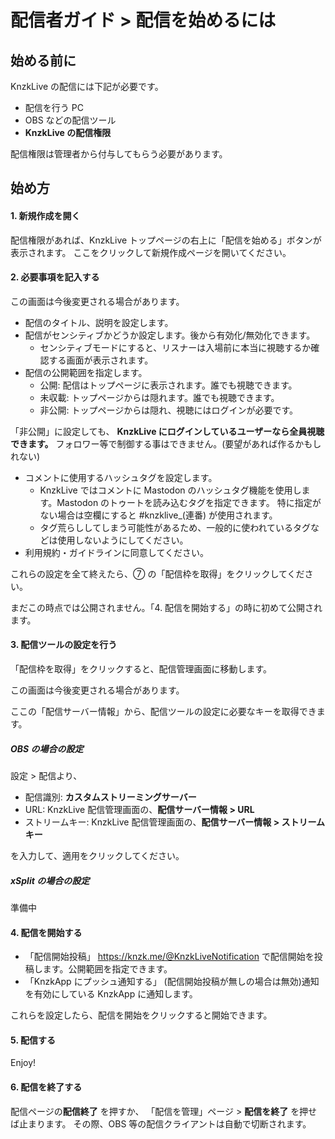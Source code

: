 # 配信者ガイド > 配信を始めるには

## 始める前に

KnzkLive の配信には下記が必要です。

- 配信を行う PC
- OBS などの配信ツール
- **KnzkLive の配信権限**

<Note>

配信権限は管理者から付与してもらう必要があります。

</Note>

## 始め方

#### 1. 新規作成を開く

配信権限があれば、KnzkLive トップページの右上に「配信を始める」ボタンが表示されます。
ここをクリックして新規作成ページを開いてください。

<ImageZoom
  url="https://i.imgur.com/TS1P74h.png"
  :border="false"
/>

#### 2. 必要事項を記入する

<Note type="warning">

この画面は今後変更される場合があります。

</Note>

<ImageZoom
  url="https://i.imgur.com/0dX4jdQ.png"
  :border="false"
/>

- 配信のタイトル、説明を設定します。
- 配信がセンシティブかどうか設定します。後から有効化/無効化できます。
  - センシティブモードにすると、リスナーは入場前に本当に視聴するか確認する画面が表示されます。
- 配信の公開範囲を指定します。
  - 公開: 配信はトップページに表示されます。誰でも視聴できます。
  - 未収載: トップページからは隠れます。誰でも視聴できます。
  - 非公開: トップページからは隠れ、視聴にはログインが必要です。

<Note type="warning">

「非公開」に設定しても、 **KnzkLive にログインしているユーザーなら全員視聴できます。** フォロワー等で制御する事はできません。(要望があれば作るかもしれない)

</Note>

- コメントに使用するハッシュタグを設定します。
  - KnzkLive ではコメントに Mastodon のハッシュタグ機能を使用します。Mastodon のトゥートを読み込むタグを指定できます。
    特に指定がない場合は空欄にすると #knzklive\_(連番) が使用されます。
  - タグ荒らししてしまう可能性があるため、一般的に使われているタグなどは使用しないようにしてください。
- 利用規約・ガイドラインに同意してください。

これらの設定を全て終えたら、⑦ の「配信枠を取得」をクリックしてください。

<Note>

まだこの時点では公開されません。「4. 配信を開始する」の時に初めて公開されます。

</Note>

#### 3. 配信ツールの設定を行う

「配信枠を取得」をクリックすると、配信管理画面に移動します。

<Note type="warning">

この画面は今後変更される場合があります。

</Note>

<ImageZoom
  url="https://i.imgur.com/w7C0a0N.png"
  :border="false"
/>

ここの「配信サーバー情報」から、配信ツールの設定に必要なキーを取得できます。

##### OBS の場合の設定

<ImageZoom
  url="https://i.imgur.com/uUHkEWh.png"
  :border="false"
/>

設定 > 配信より、

- 配信識別: **カスタムストリーミングサーバー**
- URL: KnzkLive 配信管理画面の、**配信サーバー情報 > URL**
- ストリームキー: KnzkLive 配信管理画面の、**配信サーバー情報 > ストリームキー**

を入力して、適用をクリックしてください。

##### xSplit の場合の設定

準備中

#### 4. 配信を開始する

<ImageZoom
  url="https://i.imgur.com/mB6Ar6l.png"
  :border="false"
/>

- 「配信開始投稿」 https://knzk.me/@KnzkLiveNotification で配信開始を投稿します。公開範囲を指定できます。
- 「KnzkApp にプッシュ通知する」 (配信開始投稿が無しの場合は無効)通知を有効にしている KnzkApp に通知します。

これらを設定したら、配信を開始をクリックすると開始できます。

#### 5. 配信する

Enjoy!

#### 6. 配信を終了する

配信ページの**配信終了** を押すか、 「配信を管理」ページ > **配信を終了** を押せば止まります。
その際、OBS 等の配信クライアントは自動で切断されます。

<ImageZoom
  url="https://i.imgur.com/BsOKaQx.png"
  :border="false"
/>
